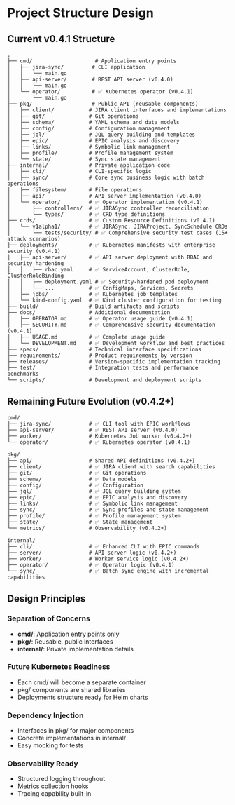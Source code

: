 # Project Structure Design

## Current v0.4.1 Structure
```
.
├── cmd/                    # Application entry points
│   ├── jira-sync/         # CLI application
│   │   └── main.go
│   ├── api-server/        # REST API server (v0.4.0)
│   │   └── main.go
│   └── operator/          # ✅ Kubernetes operator (v0.4.1)
│       └── main.go
├── pkg/                   # Public API (reusable components)
│   ├── client/           # JIRA client interfaces and implementations
│   ├── git/              # Git operations
│   ├── schema/           # YAML schema and data models
│   ├── config/           # Configuration management
│   ├── jql/              # JQL query building and templates
│   ├── epic/             # EPIC analysis and discovery
│   ├── links/            # Symbolic link management
│   ├── profile/          # Profile management system
│   └── state/            # Sync state management
├── internal/             # Private application code
│   ├── cli/              # CLI-specific logic
│   ├── sync/             # Core sync business logic with batch operations
│   ├── filesystem/       # File operations
│   ├── api/              # API server implementation (v0.4.0)
│   └── operator/         # ✅ Operator implementation (v0.4.1)
│       ├── controllers/  # ✅ JIRASync controller reconciliation
│       └── types/        # ✅ CRD type definitions
├── crds/                 # ✅ Custom Resource Definitions (v0.4.1)
│   └── v1alpha1/         # ✅ JIRASync, JIRAProject, SyncSchedule CRDs
│       └── tests/security/ # ✅ Comprehensive security test cases (15+ attack scenarios)
├── deployments/          # ✅ Kubernetes manifests with enterprise security (v0.4.1)
│   ├── api-server/       # ✅ API server deployment with RBAC and security hardening
│   │   ├── rbac.yaml     # ✅ ServiceAccount, ClusterRole, ClusterRoleBinding
│   │   ├── deployment.yaml # ✅ Security-hardened pod deployment
│   │   └── ...           # ✅ ConfigMaps, Services, Secrets
│   ├── jobs/             # ✅ Kubernetes job templates
│   └── kind-config.yaml  # ✅ Kind cluster configuration for testing
├── build/                # Build artifacts and scripts
├── docs/                 # Additional documentation
│   ├── OPERATOR.md       # ✅ Operator usage guide (v0.4.1)
│   ├── SECURITY.md       # ✅ Comprehensive security documentation (v0.4.1)
│   ├── USAGE.md          # ✅ Complete usage guide
│   └── DEVELOPMENT.md    # ✅ Development workflow and best practices
├── specs/                # Technical interface specifications
├── requirements/         # Product requirements by version
├── releases/             # Version-specific implementation tracking
├── test/                 # Integration tests and performance benchmarks
└── scripts/              # Development and deployment scripts
```

## Remaining Future Evolution (v0.4.2+)
```
cmd/
├── jira-sync/            # ✅ CLI tool with EPIC workflows
├── api-server/           # ✅ REST API server (v0.4.0)
├── worker/               # Kubernetes Job worker (v0.4.2+)
└── operator/             # ✅ Kubernetes operator (v0.4.1)

pkg/
├── api/                  # Shared API definitions (v0.4.2+)
├── client/               # ✅ JIRA client with search capabilities
├── git/                  # ✅ Git operations
├── schema/               # ✅ Data models
├── config/               # ✅ Configuration
├── jql/                  # ✅ JQL query building system
├── epic/                 # ✅ EPIC analysis and discovery
├── links/                # ✅ Symbolic link management
├── sync/                 # ✅ Sync profiles and state management
├── profile/              # ✅ Profile management system
├── state/                # ✅ State management
└── metrics/              # Observability (v0.4.2+)

internal/
├── cli/                  # ✅ Enhanced CLI with EPIC commands
├── server/               # API server logic (v0.4.2+)
├── worker/               # Worker service logic (v0.4.2+)
├── operator/             # ✅ Operator logic (v0.4.1)
└── sync/                 # ✅ Batch sync engine with incremental capabilities
```

## Design Principles

### Separation of Concerns
- **cmd/**: Application entry points only
- **pkg/**: Reusable, public interfaces
- **internal/**: Private implementation details

### Future Kubernetes Readiness
- Each cmd/ will become a separate container
- pkg/ components are shared libraries
- Deployments structure ready for Helm charts

### Dependency Injection
- Interfaces in pkg/ for major components
- Concrete implementations in internal/
- Easy mocking for tests

### Observability Ready
- Structured logging throughout
- Metrics collection hooks
- Tracing capability built-in